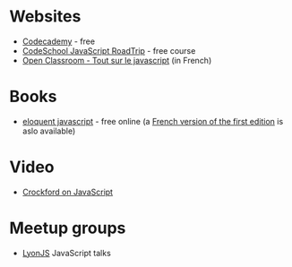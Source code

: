 # Websites

- [Codecademy](http://www.codecademy.com/) - free
- [CodeSchool JavaScript RoadTrip](https://www.codeschool.com/courses/javascript-road-trip-part-1) - free course
- [Open Classroom - Tout sur le javascript](https://openclassrooms.com/courses/tout-sur-le-javascript) (in French)

# Books
- [eloquent javascript](http://eloquentjavascript.net/) - free online (a [French version of the first edition](http://fr.eloquentjavascript.net/contents.html) is aslo available)

# Video
- [Crockford on JavaScript](https://www.youtube.com/watch?v=JxAXlJEmNMg&list=PL7664379246A246CB)

# Meetup groups
- [LyonJS](http://lyonjs.org) JavaScript talks